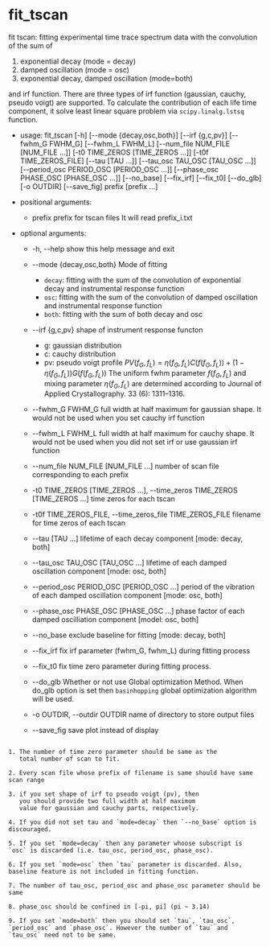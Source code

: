 # fit_tscan

fit tscan: fitting experimental time trace spectrum data with the convolution of the sum of 
1. exponential decay (mode = decay)
2. damped oscillation (mode = osc)
3. exponential decay, damped oscillation (mode=both)


and irf function. There are three types of irf function (gaussian, cauchy, pseudo voigt) are supported.
To calculate the contribution of each life time component, it solve least linear square problem via `scipy.linalg.lstsq` function.

* usage: fit_tscan 
                    [-h] [--mode {decay,osc,both}] [--irf {g,c,pv}] [--fwhm_G FWHM_G] [--fwhm_L FWHM_L] [--num_file NUM_FILE [NUM_FILE ...]] [-t0 TIME_ZEROS [TIME_ZEROS ...]] [-t0f TIME_ZEROS_FILE]
                    [--tau [TAU ...]] [--tau_osc TAU_OSC [TAU_OSC ...]] [--period_osc PERIOD_OSC [PERIOD_OSC ...]] [--phase_osc PHASE_OSC [PHASE_OSC ...]] [--no_base] [--fix_irf] [--fix_t0] [--do_glb]
                    [-o OUTDIR] [--save_fig]
                    prefix [prefix ...]



* positional arguments:
  * prefix                prefix for tscan files It will read prefix_i.txt

* optional arguments:
  * -h, --help            show this help message and exit
  * --mode {decay,osc,both}
   Mode of fitting
    * `decay`: fitting with the sum of the convolution of exponential decay and instrumental response function
    * `osc`: fitting with the sum of the convolution of damped oscillation and instrumental response function
    * `both`: fitting with the sum of both decay and osc

  * --irf {g,c,pv}
  shape of instrument response functon

    * g: gaussian distribution
    * c: cauchy distribution
    * pv: pseudo voigt profile ${PV}(f_G, f_L) = \eta(f_G, f_L) C(f(f_G, f_L)) + (1-\eta(f_G, f_L)) G(f(f_G, f_L))$
      The uniform fwhm parameter $f(f_G, f_L)$ and mixing parameter $\eta(f_G, f_L)$ are determined according to 
      Journal of Applied Crystallography. 33 (6): 1311–1316.

  * --fwhm_G FWHM_G
   full width at half maximum for gaussian shape. It would not be used when you set cauchy irf function
  * --fwhm_L FWHM_L
   full width at half maximum for cauchy shape. It would not be used when you did not set irf or use gaussian irf function
  * --num_file NUM_FILE [NUM_FILE ...]
   number of scan file corresponding to each prefix
  * -t0 TIME_ZEROS [TIME_ZEROS ...], --time_zeros TIME_ZEROS [TIME_ZEROS ...]
   time zeros for each tscan
  * -t0f TIME_ZEROS_FILE, --time_zeros_file TIME_ZEROS_FILE
   filename for time zeros of each tscan
  * --tau [TAU ...]       lifetime of each decay component [mode: decay, both]
  * --tau_osc TAU_OSC [TAU_OSC ...]
   lifetime of each damped oscillation component [mode: osc, both]
  * --period_osc PERIOD_OSC [PERIOD_OSC ...]
   period of the vibration of each damped oscillation component [mode: osc, both]
  * --phase_osc PHASE_OSC [PHASE_OSC ...]
   phase factor of each damped oscilliation component [model: osc, both]
  * --no_base             exclude baseline for fitting [mode: decay, both]
  * --fix_irf             fix irf parameter (fwhm_G, fwhm_L) during fitting process
  * --fix_t0              fix time zero parameter during fitting process.
  * --do_glb
   Whether or not use Global optimization Method. 
   When do_glb option is set then `basinhopping` global optimization algorithm will be used.
  * -o OUTDIR, --outdir OUTDIR
   name of directory to store output files
  * --save_fig            save plot instead of display

```{Note}

1. The number of time zero parameter should be same as the
   total number of scan to fit.

2. Every scan file whose prefix of filename is same should have same scan range

3. if you set shape of irf to pseudo voigt (pv), then
   you should provide two full width at half maximum
   value for gaussian and cauchy parts, respectively.

4. If you did not set tau and `mode=decay` then `--no_base` option is discouraged.

5. If you set `mode=decay` then any parameter whoose subscript is `osc` is discarded (i.e. tau_osc, period_osc, phase_osc).

6. If you set `mode=osc` then `tau` parameter is discarded. Also, baseline feature is not included in fitting function.

7. The number of tau_osc, period_osc and phase_osc parameter should be same

8. phase_osc should be confined in [-pi, pi] (pi ~ 3.14)

9. If you set `mode=both` then you should set `tau`, `tau_osc`, `period_osc` and `phase_osc`. However the number of `tau` and `tau_osc` need not to be same.
```
